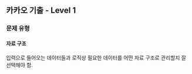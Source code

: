 
## 카카오 기출 - Level 1

### 문제 유형

#### 자료 구조

입력으로 들어오는 데이터들과 로직상 필요한 데이터를 어떤 자료 구조로 관리할지 잘 선택해야 함.  
